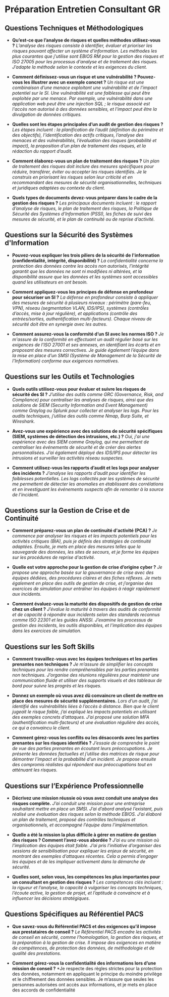 # Préparation Entretien Consultant GR

## Questions Techniques et Méthodologiques
- **Qu’est-ce que l’analyse de risques et quelles méthodes utilisez-vous ?**
  *L’analyse des risques consiste à identifier, évaluer et prioriser les risques pouvant affecter un système d'information. Les méthodes les plus courantes que j'utilise sont EBIOS RM pour la gestion des risques et ISO 27005 pour les processus d'analyse et de traitement des risques. J’adapte la méthode selon le contexte et les exigences du client.*

- **Comment définissez-vous un risque et une vulnérabilité ? Pouvez-vous les illustrer avec un exemple concret ?**
  *Un risque est une combinaison d’une menace exploitant une vulnérabilité et de l’impact potentiel sur le SI. Une vulnérabilité est une faiblesse qui peut être exploitée par une menace. Par exemple, une vulnérabilité dans une application web peut être une injection SQL ; le risque associé est l'accès non autorisé à des données sensibles, et l'impact peut être la divulgation de données critiques.*

- **Quelles sont les étapes principales d’un audit de gestion des risques ?**
  *Les étapes incluent : la planification de l’audit (définition du périmètre et des objectifs), l’identification des actifs critiques, l’analyse des menaces et des vulnérabilités, l’évaluation des risques (probabilité et impact), la proposition d’un plan de traitement des risques, et la rédaction du rapport d’audit.*

- **Comment élaborez-vous un plan de traitement des risques ?**
  *Un plan de traitement des risques doit inclure des mesures spécifiques pour réduire, transférer, éviter ou accepter les risques identifiés. Je le construis en priorisant les risques selon leur criticité et en recommandant des mesures de sécurité organisationnelles, techniques et juridiques adaptées au contexte du client.*

- **Quels types de documents devez-vous préparer dans le cadre de la gestion des risques ?**
  *Les principaux documents incluent : le rapport d’analyse de risques, le plan de traitement des risques, la Politique de Sécurité des Systèmes d’Information (PSSI), les fiches de suivi des mesures de sécurité, et le plan de continuité ou de reprise d’activité.*

## Questions sur la Sécurité des Systèmes d'Information
- **Pouvez-vous expliquer les trois piliers de la sécurité de l'information (confidentialité, intégrité, disponibilité) ?**
  *La confidentialité concerne la protection des données contre les accès non autorisés, l’intégrité garantit que les données ne sont ni modifiées ni altérées, et la disponibilité assure que les données et les systèmes sont accessibles quand les utilisateurs en ont besoin.*

- **Comment appliquez-vous les principes de défense en profondeur pour sécuriser un SI ?**
  *La défense en profondeur consiste à appliquer des mesures de sécurité à plusieurs niveaux : périmètre (pare-feu, VPN), réseau (segmentation VLAN, IDS/IPS), systèmes (contrôles d’accès, mise à jour régulière), et applications (contrôle des entrées/sorties, authentification multi-facteurs). Chaque niveau de sécurité doit être en synergie avec les autres.*

- **Comment assurez-vous la conformité d’un SI avec les normes ISO ?**
  *Je m'assure de la conformité en effectuant un audit régulier basé sur les exigences de l’ISO 27001 et ses annexes, en identifiant les écarts et en proposant des mesures correctives. Je guide également l’équipe dans la mise en place d’un SMSI (Système de Management de la Sécurité de l’Information) conforme aux exigences normatives.*

## Questions sur les Outils et Technologies
- **Quels outils utilisez-vous pour évaluer et suivre les risques de sécurité des SI ?**
  *J’utilise des outils comme GRC (Governance, Risk, and Compliance) pour centraliser les analyses de risques, ainsi que des solutions de SIEM (Security Information and Event Management) comme Graylog ou Splunk pour collecter et analyser les logs. Pour les audits techniques, j’utilise des outils comme Nmap, Burp Suite, et Wireshark.*

- **Avez-vous une expérience avec des solutions de sécurité spécifiques (SIEM, systèmes de détection des intrusions, etc.) ?**
  *Oui, j'ai une expérience avec des SIEM comme Graylog, qui me permettent de centraliser les événements de sécurité et de créer des alertes personnalisées. J’ai également déployé des IDS/IPS pour détecter les intrusions et surveiller les activités réseau suspectes.*

- **Comment utilisez-vous les rapports d’audit et les logs pour analyser des incidents ?**
  *J’analyse les rapports d’audit pour identifier les faiblesses potentielles. Les logs collectés par les systèmes de sécurité me permettent de détecter les anomalies en établissant des corrélations et en investiguant les événements suspects afin de remonter à la source de l'incident.*

## Questions sur la Gestion de Crise et de Continuité
- **Comment préparez-vous un plan de continuité d'activité (PCA) ?**
  *Je commence par analyser les risques et les impacts potentiels pour les activités critiques (BIA), puis je définis des stratégies de continuité adaptées. Ensuite, je mets en place des mesures telles que la sauvegarde des données, les sites de secours, et je forme les équipes sur les procédures de reprise d'activité.*

- **Quelle est votre approche pour la gestion de crise d’origine cyber ?**
  *Je propose une approche basée sur la gouvernance de crise avec des équipes dédiées, des procédures claires et des fiches réflexes. Je mets également en place des outils de gestion de crise, et j’organise des exercices de simulation pour entraîner les équipes à réagir rapidement aux incidents.*

- **Comment évaluez-vous la maturité des dispositifs de gestion de crise chez un client ?**
  *J’évalue la maturité à travers des audits de conformité et de capacité à répondre aux incidents selon des standards reconnus comme ISO 22301 et les guides ANSSI. J’examine les processus de gestion des incidents, les outils disponibles, et l’implication des équipes dans les exercices de simulation.*

## Questions sur les Soft Skills
- **Comment travaillez-vous avec les équipes techniques et les parties prenantes non techniques ?**
  *Je m’assure de simplifier les concepts techniques pour les rendre compréhensibles par les parties prenantes non techniques. J’organise des réunions régulières pour maintenir une communication fluide et utiliser des supports visuels et des tableaux de bord pour suivre les progrès et les risques.*

- **Donnez un exemple où vous avez dû convaincre un client de mettre en place des mesures de sécurité supplémentaires.**
  *Lors d’un audit, j’ai identifié des vulnérabilités liées à l’accès à distance. Bien que le client jugeait le risque faible, j’ai expliqué les impacts potentiels en utilisant des exemples concrets d’attaques. J’ai proposé une solution MFA (authentification multi-facteurs) et une évaluation régulière des accès, ce qui a convaincu le client.*

- **Comment gérez-vous les conflits ou les désaccords avec les parties prenantes sur les risques identifiés ?**
  *J’essaie de comprendre le point de vue des parties prenantes en écoutant leurs préoccupations. Je présente les données factuelles et j’utilise des matrices de risque pour démontrer l’impact et la probabilité d’un incident. Je propose ensuite des compromis réalistes qui répondent aux préoccupations tout en atténuant les risques.*

## Questions sur l’Expérience Professionnelle
- **Décrivez une mission réussie où vous avez conduit une analyse des risques complète.**
  *J’ai conduit une mission pour une entreprise souhaitant mettre en place un SMSI. J’ai d’abord analysé l’existant, puis réalisé une évaluation des risques selon la méthode EBIOS. J’ai élaboré un plan de traitement, proposé des contrôles techniques et organisationnels, et accompagné l’équipe dans l’implémentation.*

- **Quelle a été la mission la plus difficile à gérer en matière de gestion des risques ? Comment l’avez-vous abordée ?**
  *J’ai eu une mission où l’implication des équipes était faible. J’ai pris l’initiative d’organiser des sessions de sensibilisation pour expliquer les enjeux de sécurité, en montrant des exemples d’attaques récentes. Cela a permis d’engager les équipes et de les impliquer activement dans la démarche de sécurité.*

- **Quelles sont, selon vous, les compétences les plus importantes pour un consultant en gestion des risques ?**
  *Les compétences clés incluent : la rigueur et l’analyse, la capacité à vulgariser les concepts techniques, l’écoute active, la gestion de projet, et l’aptitude à convaincre et à influencer les décisions stratégiques.*

## Questions Spécifiques au Référentiel PACS
- **Que savez-vous du Référentiel PACS et des exigences qu’il impose aux prestataires de conseil ?**
  *Le Référentiel PACS encadre les activités de conseil en sécurité, comme l’homologation, la gestion des risques, et la préparation à la gestion de crise. Il impose des exigences en matière de compétences, de protection des données, de méthodologie et de qualité des prestations.*

- **Comment gérez-vous la confidentialité des informations lors d’une mission de conseil ?**
  *Je respecte des règles strictes pour la protection des données, notamment en appliquant le principe du moindre privilège et le chiffrement des données sensibles. Je m’assure que seules les personnes autorisées ont accès aux informations, et je mets en place des accords de confidentialité
